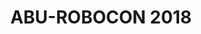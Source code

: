 ---
# Documentation: https://sourcethemes.com/academic/docs/managing-content/

title: "ABU-ROBOCON 2018"
summary: "Designed, developed, prototyped, fabricated and assembled (as a team) two industry-level robots that were to play a
cooperative game of shuttlecock throwing."
tags: []
categories: []

# Optional external URL for project (replaces project detail page).
external_link: "https://govindjeevan.github.io/"

# Featured image
# To use, add an image named `featured.jpg/png` to your page's folder.
# Focal points: Smart, Center, TopLeft, Top, TopRight, Left, Right, BottomLeft, Bottom, BottomRight.
image:
  caption: "First Team from NITK to qualify for ABU-Robocon (National Level)"
  focal_point: Center"
  preview_only: false

# Custom links (optional).
#   Uncomment and edit lines below to show custom links.
# links:
# - name: Follow
#   url: https://twitter.com
#   icon_pack: fab
#   icon: twitter

url_code: ""
url_pdf: ""
url_slides: ""
url_video: ""

# Slides (optional).
#   Associate this project with Markdown slides.
#   Simply enter your slide deck's filename without extension.
#   E.g. `slides = "example-slides"` references `content/slides/example-slides.md`.
#   Otherwise, set `slides = ""`.
slides: ""
---